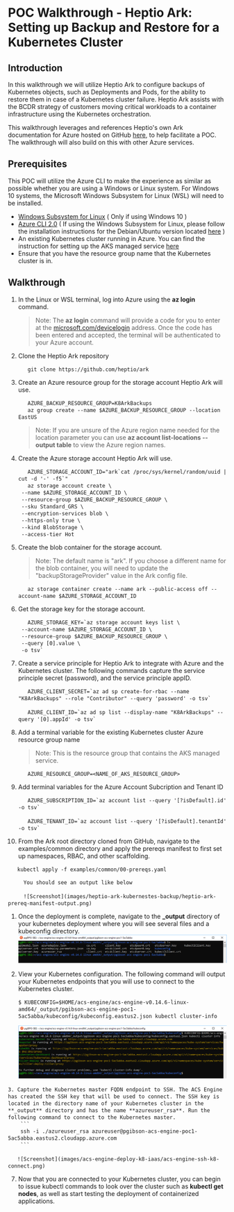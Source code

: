 # POC Walkthrough - Heptio Ark: Setting up Backup and Restore for a Kubernetes Cluster

## Introduction
In this walkthrough we will utilize Heptio Ark to configure backups of Kubernetes objects, such as Deployments and Pods, for the ability to restore them in case of a Kubernetes cluster failure. Heptio Ark assists with the BCDR strategy of customers moving critical workloads to a container infrastructure using the Kubernetes orchestration.

This walkthrough leverages and references Heptio's own Ark documentation for Azure hosted on GitHub [here](https://heptio.github.io/ark/v0.8.1/azure-config), to help facilitate a POC. The walkthrough will also build on this with other Azure services.

## Prerequisites
This POC will utilize the Azure CLI to make the experience as similar as possible whether you are using a Windows or Linux system. For Windows 10 systems, the Microsoft Windows Subsystem for Linux (WSL) will need to be installed. 
* [Windows Subsystem for Linux](https://docs.microsoft.com/en-us/windows/wsl/install-win10) ( Only if using Windows 10 )
* [Azure CLI 2.0](https://docs.microsoft.com/en-us/cli/azure/install-azure-cli?view=azure-cli-latest) ( If using the Windows Subsystem for Linux, please follow the installation instructions for the Debian/Ubuntu version located [here](https://docs.microsoft.com/en-us/cli/azure/install-azure-cli-apt?view=azure-cli-latest) )
* An existing Kubernetes cluster running in Azure. You can find the instruction for setting up the AKS managed service [here](https://github.com/Azure/fta-internalbusinessapps/blob/master/appmodernization/containers/articles/acs-aks-managed-deployment.md)
* Ensure that you have the resource group name that the Kubernetes cluster is in.

## Walkthrough
1. In the Linux or WSL terminal, log into Azure using the **az login** command.

   > Note: The **az login** command will provide a code for you to enter at the [microsoft.com/devicelogin](https://microsoft.com/devicelogin) address. Once the code has been entered and accepted, the terminal will be authenticated to your Azure account.
2. Clone the Heptio Ark repository 
   ```
      git clone https://github.com/heptio/ark      
   ```
3. Create an Azure resource group for the storage account Heptio Ark will use. 
   ```
      AZURE_BACKUP_RESOURCE_GROUP=K8ArkBackups
      az group create --name $AZURE_BACKUP_RESOURCE_GROUP --location EastUS
   ```
   > Note: If you are unsure of the Azure region name needed for the location parameter you can use **az account list-locations --output table** to view the Azure region names.
4. Create the Azure storage account Heptio Ark will use. 
   ```
      AZURE_STORAGE_ACCOUNT_ID="ark`cat /proc/sys/kernel/random/uuid | cut -d '-' -f5`"
      az storage account create \
    --name $AZURE_STORAGE_ACCOUNT_ID \
    --resource-group $AZURE_BACKUP_RESOURCE_GROUP \
    --sku Standard_GRS \
    --encryption-services blob \
    --https-only true \
    --kind BlobStorage \
    --access-tier Hot 
   ```
5. Create the blob container for the storage account. 
     > Note: The default name is "ark". If you choose a different name for the blob container, you will need to update the "backupStorageProvider" value in the Ark config file.
   ```
      az storage container create --name ark --public-access off --account-name $AZURE_STORAGE_ACCOUNT_ID   
   ```
6. Get the storage key for the storage account.
   ```
      AZURE_STORAGE_KEY=`az storage account keys list \
    --account-name $AZURE_STORAGE_ACCOUNT_ID \
    --resource-group $AZURE_BACKUP_RESOURCE_GROUP \
    --query [0].value \
    -o tsv` 
   ```

7. Create a service principle for Heptio Ark to integrate with Azure and the Kubernetes cluster. The following commands capture the service principle secret (password), and the service principle appID.
   ```
      AZURE_CLIENT_SECRET=`az ad sp create-for-rbac --name "K8ArkBackups" --role "Contributor" --query 'password' -o tsv`
      
      AZURE_CLIENT_ID=`az ad sp list --display-name "K8ArkBackups" --query '[0].appId' -o tsv`
   ```
8. Add a terminal variable for the existing Kubernetes cluster Azure resource group name
   > Note: This is the resource group that contains the AKS managed service.
   ```
      AZURE_RESOURCE_GROUP=<NAME_OF_AKS_RESOURCE_GROUP>
   ```
9. Add terminal variables for the Azure Account Subcription and Tenant ID
   ```
      AZURE_SUBSCRIPTION_ID=`az account list --query '[?isDefault].id' -o tsv`
      
      AZURE_TENANT_ID=`az account list --query '[?isDefault].tenantId' -o tsv`
   ```
10. From the Ark root directory cloned from GitHub, navigate to the examples/common directory and apply the prereqs manifest to first set up namespaces, RBAC, and other scaffolding.
   ```
      kubectl apply -f examples/common/00-prereqs.yaml
   ```
         You should see an output like below
         
         ![Screenshot](images/heptio-ark-kubernestes-backup/heptio-ark-prereq-manifest-output.png)
   



   1. Once the deployment is complete, navigate to the **_output** directory of your kubernetes deployment where you will see several files and a kubeconfig directory.
      ![Screenshot](images/acs-engine-deploy-k8-iaas/acs-engine-deploy-output.png)
   2. View your Kubernetes configuration. The following command will output your Kubernetes endpoints that you will use to connect to the Kubernetes cluster.
      ```
      $ KUBECONFIG=$HOME/acs-engine/acs-engine-v0.14.6-linux-amd64/_output/pgibson-acs-engine-poc1-5ac5abba/kubeconfig/kubeconfig.eastus2.json kubectl cluster-info
      ```
      
      ![Screenshot](images/acs-engine-deploy-k8-iaas/acs-engine-kubectl-config-display.png)
      
    3. Capture the Kubernetes master FQDN endpoint to SSH. The ACS Engine has created the SSH key that will be used to connect. The SSH key is located in the directory name of your Kubernetes cluster in the **_output** directory and has the name **azureuser_rsa**. Run the following command to connect to the Kubernetes master.
        ```
        ssh -i ./azureuser_rsa azureuser@pgibson-acs-engine-poc1-5ac5abba.eastus2.cloudapp.azure.com 
        ```
      
       ![Screenshot](images/acs-engine-deploy-k8-iaas/acs-engine-ssh-k8-connect.png)

7. Now that you are connected to your Kubernetes cluster, you can begin to issue kubectl commands to look over the cluster such as **kubectl get nodes**, as well as start testing the deployment of containerized applications.  



   


